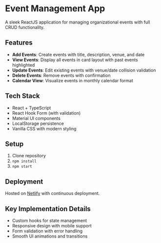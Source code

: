 # Event Management App

A sleek ReactJS application for managing organizational events with full CRUD functionality.

## Features

- **Add Events**: Create events with title, description, venue, and date
- **View Events**: Display all events in card layout with past events highlighted
- **Update Events**: Edit existing events with venue/date collision validation
- **Delete Events**: Remove events with confirmation
- **Calendar View**: Visualize events in monthly calendar format

## Tech Stack

- React + TypeScript
- React Hook Form (with validation)
- Material UI components
- LocalStorage persistence
- Vanilla CSS with modern styling

## Setup

1. Clone repository
2. `npm install`
3. `npm start`

## Deployment

Hosted on [Netlify](https://smita-event-mgmt.netlify.app/) with continuous deployment.

## Key Implementation Details

- Custom hooks for state management
- Responsive design with mobile support
- Form validation with error handling
- Smooth UI animations and transitions
